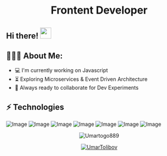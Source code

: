 <h1 align="center">Frontent Developer</h1>

## Hi there! <img src="https://raw.githubusercontent.com/aemmadi/aemmadi/master/wave.gif" width="30px">

  
<h2 align="left">👨🏻‍💻 About Me:</h2>

- :computer: I'm currently working on Javascript 
- :hourglass_flowing_sand:  Exploring Microservices & Event Driven Architecture
- :rocket: Always ready to collaborate for Dev Experiments

## ⚡ Technologies
![Image](https://img.shields.io/badge/-HTML5-E34F26?style=for-the-badge&logo=html5&logoColor=white)
![Image](https://img.shields.io/badge/-CSS3-1572B6?style=for-the-badge&logo=css3)
![Image](https://img.shields.io/badge/JavaScript-323330?style=for-the-badge&logo=javascript&logoColor=F7DF1E)
![Image](https://img.shields.io/badge/-Bootstrap-563D7C?style=for-the-badge&logo=bootstrap)
![Image](https://img.shields.io/badge/Tailwind_CSS-38B2AC?style=for-the-badge&logo=tailwind-css&logoColor=white)
![Image](https://img.shields.io/badge/Git-F05032?style=for-the-badge&logo=git&logoColor=white)
![Image](https://img.shields.io/badge/Figma-F24E1E?style=for-the-badge&logo=figma&logoColor=white)
<p align="center"> <img src="https://github-readme-stats.vercel.app/api?username=Umartogo889&show_icons=true&theme=gotham" alt="Umartogo889" />

<p align="center"> <a href="https://github.com/ryo-ma/github-profile-trophy"><img src="https://github-profile-trophy.vercel.app/?username=Umartogo889&theme=onestar&row=1&margin-w=15&margin-h=15&no-bg=true" alt="UmarTolibov" /></a> </p>
